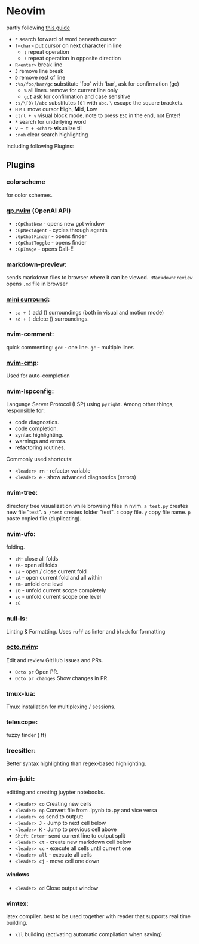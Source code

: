 # Neovim

partly following [this guide](https://www.playfulpython.com/configuring-neovim-as-a-python-ide/)

- `*` search forward of word beneath cursor
- `f<char>` put cursor on next character in line
    - `;` repeat operation
    - `:` repeat operation in opposite direction
- `R<enter>` break line
- `J` remove line break
- `D` remove rest of line
- `:%s/foo/bar/gc` **s**ubstitute 'foo' with 'bar', ask for confirmation (gc)
    - `%` all lines. remove for current line only
    - `gcI` ask for confirmation and case sensitive
- `:s/\[0\]/abc` substitutes `[0]` with `abc`. `\` escape the square brackets.
- `H` `M` `L` move cursor **H**igh, **M**id, **L**ow
- `ctrl + v` visual block mode. note to press `ESC` in the end, not Enter!
- `*` search for underlying word
- `v + t + <char>` **v**isualize **t**il <char>
- `:noh` clear search highlighting

Including following Plugins:

## Plugins

### colorscheme  
for color schemes.

### [gp.nvim](https://github.com/Robitx/gp.nvim) (OpenAI API)
- `:GpChatNew` - opens new gpt window
- `:GpNextAgent` - cycles through agents
- `:GpChatFinder` - opens finder 
- `:GpChatToggle` - opens finder 
- `:GpImage` - opens Dall-E  

### markdown-preview:  
sends markdown files to browser where it can be viewed.
`:MarkdownPreview` opens `.md` file in browser

### [mini surround](https://github.com/echasnovski/mini.surround):  
- `sa + )` add () surroundings (both in visual and motion mode)
- `sd + )` delete () surroundings.

### nvim-comment:
quick commenting: `gcc` - one line. `gc` - multiple lines

### [nvim-cmp](https://github.com/hrsh7th/nvim-cmp):  
Used for auto-completion

### nvim-lspconfig:  
Language Server Protocol (LSP) using `pyright`.
Among other things, responsible for:
- code diagnostics.
- code completion.
- syntax highlighting.
- warnings and errors.
- refactoring routines.  

Commonly used shortcuts:
- `<leader> rn` - refactor variable
- `<leader> e` - show advanced diagnostics (errors)

### nvim-tree:  
directory tree visualization while browsing files in nvim.
`a test.py` creates new file "test". 
`a /test` creates folder "test".
`c` copy file.
`y` copy file name.
`p` paste copied file (duplicating).

### nvim-ufo:  
folding.
- `zM`- close all folds
- `zR`- open all folds
- `za` - open / close current fold
- `zA` - open current fold and all within
- `zm`- unfold one level
- `zO` - unfold current scope completely
- `zo` - unfold current scope one level
- `zC`

### null-ls:  
Linting & Formatting. Uses `ruff` as linter and `black` for formatting

### [octo.nvim](https://github.com/pwntester/octo.nvim):
Edit and review GitHub issues and PRs.
- `Octo pr` Open PR.
- `Octo pr changes` Show changes in PR.

### tmux-lua:  
Tmux installation for multiplexing / sessions.

### telescope:  
fuzzy finder (<leader> ff)

### treesitter:
Better syntax highlighting than regex-based highlighting.

### vim-jukit:
editting and creating juypter notebooks.
- `<leader> co` Creating new cells
- `<leader> np` Convert file from .ipynb to .py and vice versa
- `<leader> os` send to output: 
- `<leader> J` - Jump to next cell below
- `<leader> K` - Jump to previous cell above
- `Shift Enter`- send current line to output split
- `<leader> ct` - create new markdown cell below
- `<leader> cc` - execute all cells until current one
- `<leader> all` - execute all cells
- `<leader> cj` - move cell one down
#### windows
- `<leader> od` Close output window

### vimtex:  
latex compiler. best to be used together with reader that supports real time building.
- `\ll` building (activating automatic compilation when saving)
